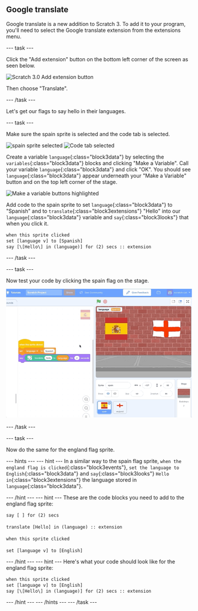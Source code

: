 ## Google translate

Google translate is a new addition to Scratch 3. To add it to your program, you'll need to select the Google translate extension from the extensions menu.

--- task ---

Click the "Add extension" button on the bottom left corner of the screen as seen below.

![Scratch 3.0 Add extension button](images/extensionButton.png)

Then choose "Translate".

--- /task ---

Let's get our flags to say hello in their languages.

--- task ---

Make sure the spain sprite is selected and the code tab is selected.

![spain sprite selected](images/spainSpriteSelected.png) ![Code tab selected](images/codeTabSelected.png)

Create a variable `language`{:class="block3data"} by selecting the `variables`{:class="block3data"} blocks and clicking "Make a Variable".
Call your variable `language`{:class="block3data"} and click "OK".
You should see `language`{:class="block3data"} appear underneath your "Make a Variable" button and on the top left corner of the stage.

![Make a variable buttons highlighted](images/MakeAVariable.png)

Add code to the spain sprite to set `language`{:class="block3data"} to "Spanish" and to `translate`{:class="block3extensions"} "Hello" into our `language`{:class="block3data"} variable and `say`{:class="block3looks"} that when you click it.

```blocks3
when this sprite clicked
set [language v] to [Spanish]
say [\[Hello\] in (language)] for (2) secs :: extension
```

--- /task ---

--- task ---

Now test your code by clicking the spain flag on the stage.

![Test code to make spain sprite say hello in Spanish](images/testHola.gif)

--- /task ---

--- task ---

Now do the same for the england flag sprite. 

--- hints ---
--- hint ---
In a similar way to the spain flag sprite, `when the england flag is clicked`{:class="block3events"}, `set the language to English`{:class="block3data"} and `say`{:class="block3looks"} `Hello in`{:class="block3extensions"} the language stored in `language`{:class="block3data"}.

--- /hint ---
--- hint ---
These are the code blocks you need to add to the england flag sprite:
```blocks3
say [ ] for (2) secs

translate [Hello] in (language) :: extension

when this sprite clicked

set [language v] to [English]

```

--- /hint ---
--- hint ---
Here's what your code should look like for the england flag sprite:
```blocks3
when this sprite clicked
set [language v] to [English]
say [\[Hello\] in (language)] for (2) secs :: extension
```

--- /hint ---
--- /hints ---
--- /task ---
